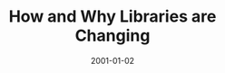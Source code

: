 ---
layout: redirect
date: 2001-01-02
title: "How and Why Libraries are Changing"
authors: 
    - Troll, Denise
redirect_to: https://old.diglib.org/use/whitepaper.htm
tags: DLF
seo:
  type: Report
description: ""
---